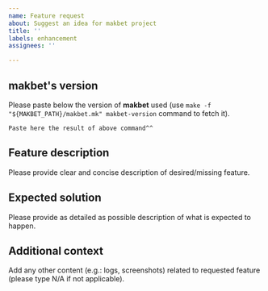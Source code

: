 ```yaml
---
name: Feature request
about: Suggest an idea for makbet project
title: ''
labels: enhancement
assignees: ''

---
```


## **makbet's version**
Please paste below the version of **makbet** used (use
``make -f "${MAKBET_PATH}/makbet.mk" makbet-version``
command to fetch it).

```
Paste here the result of above command^^
```

## **Feature description**
Please provide clear and concise description of desired/missing feature.

## **Expected solution**
Please provide as detailed as possible description of what is expected
to happen.

## **Additional context**
Add any other content (e.g.: logs, screenshots) related to requested
feature (please type N/A if not applicable).
